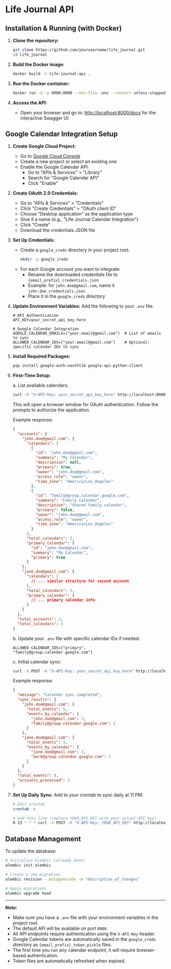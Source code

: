 # Life Journal API

## Installation & Running (with Docker)

1. **Clone the repository:**
   ```sh
   git clone https://github.com/yourusername/life_journal.git
   cd life_journal
   ```

2. **Build the Docker image:**
   ```sh
   docker build -t life-journal-api .
   ```

3. **Run the Docker container:**
   ```sh
   docker run -d -p 8000:8000 --env-file .env --restart unless-stopped --name journal life-journal-api
   ```

4. **Access the API:**
   - Open your browser and go to: [http://localhost:8000/docs](http://localhost:8000/docs) for the interactive Swagger UI.

## Google Calendar Integration Setup

1. **Create Google Cloud Project:**
   - Go to [Google Cloud Console](https://console.cloud.google.com/)
   - Create a new project or select an existing one
   - Enable the Google Calendar API:
     - Go to "APIs & Services" > "Library"
     - Search for "Google Calendar API"
     - Click "Enable"

2. **Create OAuth 2.0 Credentials:**
   - Go to "APIs & Services" > "Credentials"
   - Click "Create Credentials" > "OAuth client ID"
   - Choose "Desktop application" as the application type
   - Give it a name (e.g., "Life Journal Calendar Integration")
   - Click "Create"
   - Download the credentials JSON file

3. **Set Up Credentials:**
   - Create a `google_creds` directory in your project root:
     ```sh
     mkdir -p google_creds
     ```
   - For each Google account you want to integrate:
     - Rename the downloaded credentials file to `{email_prefix}_credentials.json`
     - Example: for `john.doe@gmail.com`, name it `john.doe_credentials.json`
     - Place it in the `google_creds` directory

4. **Update Environment Variables:**
   Add the following to your `.env` file:
   ```
   # API Authentication
   API_KEY=your_secret_api_key_here

   # Google Calendar Integration
   GOOGLE_CALENDAR_EMAILS=["your.email@gmail.com"]  # List of emails to sync
   ALLOWED_CALENDAR_IDS=["your.email@gmail.com"]    # Optional: specific calendar IDs to sync
   ```

5. **Install Required Packages:**
   ```sh
   pip install google-auth-oauthlib google-api-python-client
   ```

6. **First-Time Setup:**
   
   a. List available calendars:
   ```sh
   curl -H "X-API-Key: your_secret_api_key_here" http://localhost:8000/calendar/calendars
   ```
   This will open a browser window for OAuth authentication. Follow the prompts to authorize the application.

   Example response:
   ```json
   {
     "accounts": {
       "john.doe@gmail.com": {
         "calendars": [
           {
             "id": "john.doe@gmail.com",
             "summary": "My Calendar",
             "description": null,
             "primary": true,
             "owner": "john.doe@gmail.com",
             "access_role": "owner",
             "time_zone": "America/Los_Angeles"
           },
           {
             "id": "family@group.calendar.google.com",
             "summary": "Family Calendar",
             "description": "Shared family calendar",
             "primary": false,
             "owner": "john.doe@gmail.com",
             "access_role": "owner",
             "time_zone": "America/Los_Angeles"
           }
         ],
         "total_calendars": 2,
         "primary_calendar": {
           "id": "john.doe@gmail.com",
           "summary": "My Calendar",
           "primary": true
         }
       },
       "jane.doe@gmail.com": {
         "calendars": [
           // ... similar structure for second account
         ],
         "total_calendars": 3,
         "primary_calendar": {
           // ... primary calendar info
         }
       }
     },
     "total_accounts": 2,
     "total_calendars": 5
   }
   ```

   b. Update your `.env` file with specific calendar IDs if needed:
   ```
   ALLOWED_CALENDAR_IDS=["primary", "family@group.calendar.google.com"]
   ```

   c. Initial calendar sync:
   ```sh
   curl -X POST -H "X-API-Key: your_secret_api_key_here" http://localhost:8000/calendar/sync-today
   ```

   Example response:
   ```json
   {
     "message": "Calendar sync completed",
     "sync_results": {
       "john.doe@gmail.com": {
         "total_events": 5,
         "events_by_calendar": {
           "john.doe@gmail.com": 3,
           "family@group.calendar.google.com": 2
         }
       },
       "jane.doe@gmail.com": {
         "total_events": 3,
         "events_by_calendar": {
           "jane.doe@gmail.com": 2,
           "work@group.calendar.google.com": 1
         }
       }
     },
     "total_events": 8,
     "accounts_processed": 2
   }
   ```

7. **Set Up Daily Sync:**
   Add to your crontab to sync daily at 11 PM:
   ```sh
   # Edit crontab
   crontab -e
   
   # Add this line (replace YOUR_API_KEY with your actual API key)
   0 23 * * * curl -X POST -H "X-API-Key: YOUR_API_KEY" http://localhost:8000/calendar/sync-today
   ```

## Database Management

To update the database:

```sh
# Initialize Alembic (already done)
alembic init alembic

# Create a new migration
alembic revision --autogenerate -m "description_of_changes"

# Apply migrations
alembic upgrade head
```

---

**Note:**  
- Make sure you have a `.env` file with your environment variables in the project root.
- The default API will be available on port `8000`.
- All API endpoints require authentication using the `X-API-Key` header.
- Google Calendar tokens are automatically saved in the `google_creds` directory as `{email_prefix}_token.pickle` files.
- The first time you run any calendar endpoint, it will require browser-based authentication.
- Token files are automatically refreshed when expired.
